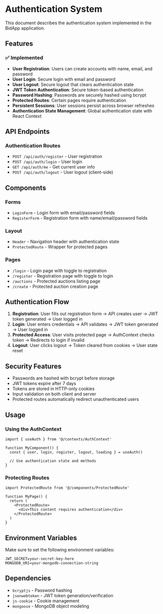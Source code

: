 # Authentication System

This document describes the authentication system implemented in the BidApp application.

## Features

### ✅ Implemented
- **User Registration**: Users can create accounts with name, email, and password
- **User Login**: Secure login with email and password
- **User Logout**: Secure logout that clears authentication state
- **JWT Token Authentication**: Secure token-based authentication
- **Password Hashing**: Passwords are securely hashed using bcrypt
- **Protected Routes**: Certain pages require authentication
- **Persistent Sessions**: User sessions persist across browser refreshes
- **Authentication State Management**: Global authentication state with React Context

## API Endpoints

### Authentication Routes
- `POST /api/auth/register` - User registration
- `POST /api/auth/login` - User login
- `GET /api/auth/me` - Get current user info
- `POST /api/auth/logout` - User logout (client-side)

## Components

### Forms
- `LoginForm` - Login form with email/password fields
- `RegisterForm` - Registration form with name/email/password fields

### Layout
- `Header` - Navigation header with authentication state
- `ProtectedRoute` - Wrapper for protected pages

### Pages
- `/login` - Login page with toggle to registration
- `/register` - Registration page with toggle to login
- `/auctions` - Protected auctions listing page
- `/create` - Protected auction creation page

## Authentication Flow

1. **Registration**: User fills out registration form → API creates user → JWT token generated → User logged in
2. **Login**: User enters credentials → API validates → JWT token generated → User logged in
3. **Protected Access**: User visits protected page → AuthContext checks token → Redirects to login if invalid
4. **Logout**: User clicks logout → Token cleared from cookies → User state reset

## Security Features

- Passwords are hashed with bcrypt before storage
- JWT tokens expire after 7 days
- Tokens are stored in HTTP-only cookies
- Input validation on both client and server
- Protected routes automatically redirect unauthenticated users

## Usage

### Using the AuthContext
```tsx
import { useAuth } from '@/contexts/AuthContext'

function MyComponent() {
  const { user, login, register, logout, loading } = useAuth()
  
  // Use authentication state and methods
}
```

### Protecting Routes
```tsx
import ProtectedRoute from '@/components/ProtectedRoute'

function MyPage() {
  return (
    <ProtectedRoute>
      <div>This content requires authentication</div>
    </ProtectedRoute>
  )
}
```

## Environment Variables

Make sure to set the following environment variables:

```env
JWT_SECRET=your-secret-key-here
MONGODB_URI=your-mongodb-connection-string
```

## Dependencies

- `bcryptjs` - Password hashing
- `jsonwebtoken` - JWT token generation/verification
- `js-cookie` - Cookie management
- `mongoose` - MongoDB object modeling
